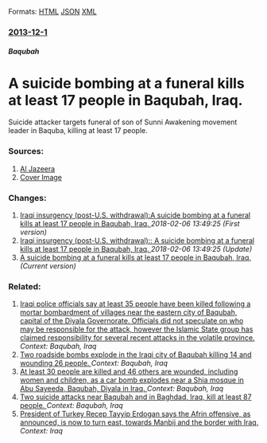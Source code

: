 
Formats: [HTML](/news/2013/12/1/a-suicide-bombing-at-a-funeral-kills-at-least-17-people-in-baqubah-iraq.html)  [JSON](/news/2013/12/1/a-suicide-bombing-at-a-funeral-kills-at-least-17-people-in-baqubah-iraq.json)  [XML](/news/2013/12/1/a-suicide-bombing-at-a-funeral-kills-at-least-17-people-in-baqubah-iraq.xml)  

### [2013-12-1](/news/2013/12/1/index.md)

##### Baqubah
# A suicide bombing at a funeral kills at least 17 people in Baqubah, Iraq. 

Suicide attacker targets funeral of son of Sunni Awakening movement leader in Baquba, killing at least 17 people.


### Sources:

1. [Al Jazeera](http://www.aljazeera.com/news/middleeast/2013/12/bombing-strikes-funeral-north-baghdad-20131218116556584.html)
1. [Cover Image](http://www.aljazeera.com/mritems/Images/2013/12/1/2013121115212181734_20.jpg)

### Changes:

1. [Iraqi insurgency (post-U.S. withdrawal):A suicide bombing at a funeral kills at least 17 people in Baqubah, Iraq. ](/news/2013/12/1/iraqi-insurgency-post-u-s-withdrawal-pa-suicide-bombing-at-a-funeral-kills-at-least-17-people-in-baqubah-iraq.md) _2018-02-06 13:49:25 (First version)_
2. [Iraqi insurgency (post-U.S. withdrawal):: A suicide bombing at a funeral kills at least 17 people in Baqubah, Iraq. ](/news/2013/12/1/iraqi-insurgency-post-u-s-withdrawal-a-suicide-bombing-at-a-funeral-kills-at-least-17-people-in-baqubah-iraq.md) _2018-02-06 13:49:25 (Update)_
2. [A suicide bombing at a funeral kills at least 17 people in Baqubah, Iraq. ](/news/2013/12/1/a-suicide-bombing-at-a-funeral-kills-at-least-17-people-in-baqubah-iraq.md) _(Current version)_

### Related:

1. [Iraqi police officials say at least 35 people have been killed following a mortar bombardment of villages near the eastern city of Baqubah, capital of the Diyala Governorate. Officials did not speculate on who may be responsible for the attack, however the Islamic State group has claimed responsibility for several recent attacks in the volatile province. ](/news/2015/10/9/iraqi-police-officials-say-at-least-35-people-have-been-killed-following-a-mortar-bombardment-of-villages-near-the-eastern-city-of-baqubah.md) _Context: Baqubah, Iraq_
2. [Two roadside bombs explode in the Iraqi city of Baqubah killing 14 and wounding 26 people. ](/news/2013/08/14/two-roadside-bombs-explode-in-the-iraqi-city-of-baqubah-killing-14-and-wounding-26-people.md) _Context: Baqubah, Iraq_
3. [At least 30 people are killed and 46 others are wounded, including women and children, as a car bomb explodes near a Shia mosque in Abu Sayeeda, Baqubah, Diyala in Iraq. ](/news/2010/07/21/at-least-30-people-are-killed-and-46-others-are-wounded-including-women-and-children-as-a-car-bomb-explodes-near-a-shia-mosque-in-abu-saye.md) _Context: Baqubah, Iraq_
4. [ Two suicide attacks near Baqubah and in Baghdad, Iraq, kill at least 87 people. ](/news/2009/04/23/two-suicide-attacks-near-baqubah-and-in-baghdad-iraq-kill-at-least-87-people.md) _Context: Baqubah, Iraq_
5. [President of Turkey Recep Tayyip Erdogan says the Afrin offensive, as announced, is now to turn east, towards Manbij and the border with Iraq. ](/news/2018/01/26/president-of-turkey-recep-tayyip-erdoaan-says-the-afrin-offensive-as-announced-is-now-to-turn-east-towards-manbij-and-the-border-with-ir.md) _Context: Iraq_
